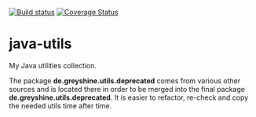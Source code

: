 [![Build status](https://travis-ci.org/greyshine/java-utils.svg?branch=master)](https://travis-ci.org/greyshine/java-utils)
[![Coverage Status](https://coveralls.io/repos/github/greyshine/java-utils/badge.svg?branch=master)](https://coveralls.io/github/greyshine/java-utils?branch=master)

# java-utils

My Java utilities collection.

The package __de.greyshine.utils.deprecated__ comes from various other sources and is located there in order to be merged into the final package __de.greyshine.utils.deprecated__. It is easier to refactor, re-check and copy the needed utils time after time.


